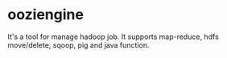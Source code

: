 ooziengine
==========

It's a tool for manage hadoop job. It supports map-reduce, hdfs move/delete, sqoop, pig and java function.
